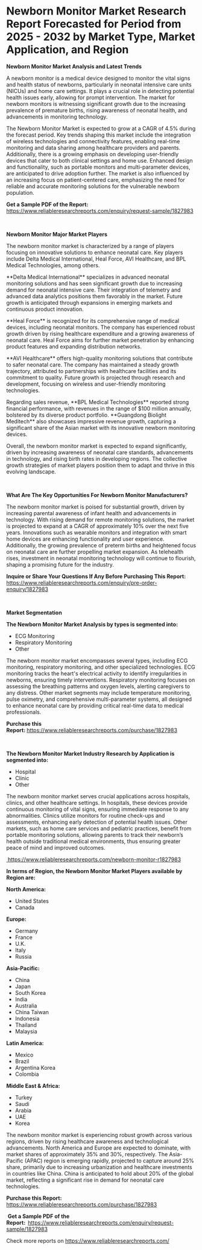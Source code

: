 <p><h1>Newborn Monitor Market Research Report Forecasted for Period from 2025 -  2032 by Market Type, Market Application, and Region</h1></p><p><strong>Newborn Monitor Market Analysis and Latest Trends</strong></p>
<p><p>A newborn monitor is a medical device designed to monitor the vital signs and health status of newborns, particularly in neonatal intensive care units (NICUs) and home care settings. It plays a crucial role in detecting potential health issues early, allowing for prompt intervention. The market for newborn monitors is witnessing significant growth due to the increasing prevalence of premature births, rising awareness of neonatal health, and advancements in monitoring technology.</p><p>The Newborn Monitor Market is expected to grow at a CAGR of 4.5% during the forecast period. Key trends shaping this market include the integration of wireless technologies and connectivity features, enabling real-time monitoring and data sharing among healthcare providers and parents. Additionally, there is a growing emphasis on developing user-friendly devices that cater to both clinical settings and home use. Enhanced design and functionality, such as portable monitors and multi-parameter devices, are anticipated to drive adoption further. The market is also influenced by an increasing focus on patient-centered care, emphasizing the need for reliable and accurate monitoring solutions for the vulnerable newborn population.</p></p>
<p><strong>Get a Sample PDF of the Report:&nbsp;</strong> <a href="https://www.reliableresearchreports.com/enquiry/request-sample/1827983?utm_campaign=2296&utm_medium=2&utm_source=Github&utm_content=ia&utm_term=03032025&utm_id=newborn-monitor">https://www.reliableresearchreports.com/enquiry/request-sample/1827983</a></p>
<p>&nbsp;</p>
<p><strong>Newborn Monitor Major Market Players</strong></p>
<p><p>The newborn monitor market is characterized by a range of players focusing on innovative solutions to enhance neonatal care. Key players include Delta Medical International, Heal Force, AVI Healthcare, and BPL Medical Technologies, among others.</p><p>**Delta Medical International** specializes in advanced neonatal monitoring solutions and has seen significant growth due to increasing demand for neonatal intensive care. Their integration of telemetry and advanced data analytics positions them favorably in the market. Future growth is anticipated through expansions in emerging markets and continuous product innovation.</p><p>**Heal Force** is recognized for its comprehensive range of medical devices, including neonatal monitors. The company has experienced robust growth driven by rising healthcare expenditure and a growing awareness of neonatal care. Heal Force aims for further market penetration by enhancing product features and expanding distribution networks. </p><p>**AVI Healthcare** offers high-quality monitoring solutions that contribute to safer neonatal care. The company has maintained a steady growth trajectory, attributed to partnerships with healthcare facilities and its commitment to quality. Future growth is projected through research and development, focusing on wireless and user-friendly monitoring technologies.</p><p>Regarding sales revenue, **BPL Medical Technologies** reported strong financial performance, with revenues in the range of $100 million annually, bolstered by its diverse product portfolio. **Guangdong Biolight Meditech** also showcases impressive revenue growth, capturing a significant share of the Asian market with its innovative newborn monitoring devices. </p><p>Overall, the newborn monitor market is expected to expand significantly, driven by increasing awareness of neonatal care standards, advancements in technology, and rising birth rates in developing regions. The collective growth strategies of market players position them to adapt and thrive in this evolving landscape.</p></p>
<p>&nbsp;</p>
<p><strong>What Are The Key Opportunities For Newborn Monitor Manufacturers?</strong></p>
<p><p>The newborn monitor market is poised for substantial growth, driven by increasing parental awareness of infant health and advancements in technology. With rising demand for remote monitoring solutions, the market is projected to expand at a CAGR of approximately 10% over the next five years. Innovations such as wearable monitors and integration with smart home devices are enhancing functionality and user experience. Additionally, the growing prevalence of preterm births and heightened focus on neonatal care are further propelling market expansion. As telehealth rises, investment in neonatal monitoring technology will continue to flourish, shaping a promising future for the industry.</p></p>
<p><strong>Inquire or Share Your Questions If Any Before Purchasing This Report:</strong> <a href="https://www.reliableresearchreports.com/enquiry/pre-order-enquiry/1827983?utm_campaign=2296&utm_medium=2&utm_source=Github&utm_content=ia&utm_term=03032025&utm_id=newborn-monitor">https://www.reliableresearchreports.com/enquiry/pre-order-enquiry/1827983</a></p>
<p>&nbsp;</p>
<p><strong>Market Segmentation</strong></p>
<p><strong>The Newborn Monitor Market Analysis by types is segmented into:</strong></p>
<p><ul><li>ECG Monitoring</li><li>Respiratory Monitoring</li><li>Other</li></ul></p>
<p><p>The newborn monitor market encompasses several types, including ECG monitoring, respiratory monitoring, and other specialized technologies. ECG monitoring tracks the heart's electrical activity to identify irregularities in newborns, ensuring timely interventions. Respiratory monitoring focuses on assessing the breathing patterns and oxygen levels, alerting caregivers to any distress. Other market segments may include temperature monitoring, pulse oximetry, and comprehensive multi-parameter systems, all designed to enhance neonatal care by providing critical real-time data to medical professionals.</p></p>
<p><strong>Purchase this Report:&nbsp;</strong><a href="https://www.reliableresearchreports.com/purchase/1827983?utm_campaign=2296&utm_medium=2&utm_source=Github&utm_content=ia&utm_term=03032025&utm_id=newborn-monitor">https://www.reliableresearchreports.com/purchase/1827983</a></p>
<p>&nbsp;</p>
<p><strong>The Newborn Monitor Market Industry Research by Application is segmented into:</strong></p>
<p><ul><li>Hospital</li><li>Clinic</li><li>Other</li></ul></p>
<p><p>The newborn monitor market serves crucial applications across hospitals, clinics, and other healthcare settings. In hospitals, these devices provide continuous monitoring of vital signs, ensuring immediate response to any abnormalities. Clinics utilize monitors for routine check-ups and assessments, enhancing early detection of potential health issues. Other markets, such as home care services and pediatric practices, benefit from portable monitoring solutions, allowing parents to track their newborn’s health outside traditional medical environments, thus ensuring greater peace of mind and improved outcomes.</p></p>
<p><a href="https://www.reliableresearchreports.com/newborn-monitor-r1827983?utm_campaign=2296&utm_medium=2&utm_source=Github&utm_content=ia&utm_term=03032025&utm_id=newborn-monitor">&nbsp;https://www.reliableresearchreports.com/newborn-monitor-r1827983</a></p>
<p><strong>In terms of Region, the Newborn Monitor Market Players available by Region are:</strong></p>
<p>
    <p> <strong> North America: </strong>
        <ul>
            <li>United States</li>
            <li>Canada</li>
        </ul>
        </p> 
    <p> <strong> Europe: </strong>
        <ul>
            <li>Germany</li>
            <li>France</li>
            <li>U.K.</li>
            <li>Italy</li>
            <li>Russia</li>
        </ul>
        </p> 
    <p> <strong> Asia-Pacific: </strong>
        <ul>
            <li>China</li>
            <li>Japan</li>
            <li>South Korea</li>
            <li>India</li>
            <li>Australia</li>
            <li>China Taiwan</li>
            <li>Indonesia</li>
            <li>Thailand</li>
            <li>Malaysia</li>
        </ul>
        </p> 
    <p> <strong> Latin America: </strong>
        <ul>
            <li>Mexico</li>
            <li>Brazil</li>
            <li>Argentina Korea</li>
            <li>Colombia</li>
        </ul>
        </p> 
    <p> <strong> Middle East & Africa: </strong>
        <ul>
            <li>Turkey</li>
            <li>Saudi</li>
            <li>Arabia</li>
            <li>UAE</li>
            <li>Korea</li>
        </ul>
    </p>
    </p>
<p><p>The newborn monitor market is experiencing robust growth across various regions, driven by rising healthcare awareness and technological advancements. North America and Europe are expected to dominate, with market shares of approximately 35% and 30%, respectively. The Asia-Pacific (APAC) region is emerging rapidly, projected to capture around 25% share, primarily due to increasing urbanization and healthcare investments in countries like China. China is anticipated to hold about 20% of the global market, reflecting a significant rise in demand for neonatal care technologies.</p></p>
<p><strong>Purchase this Report: </strong><a href="https://www.reliableresearchreports.com/purchase/1827983?utm_campaign=2296&utm_medium=2&utm_source=Github&utm_content=ia&utm_term=03032025&utm_id=newborn-monitor">https://www.reliableresearchreports.com/purchase/1827983</a></p>
<p>&nbsp;<strong>Get a Sample PDF of the Report:&nbsp;&nbsp;</strong><a href="https://www.reliableresearchreports.com/enquiry/request-sample/1827983?utm_campaign=2296&utm_medium=2&utm_source=Github&utm_content=ia&utm_term=03032025&utm_id=newborn-monitor">https://www.reliableresearchreports.com/enquiry/request-sample/1827983</a></p>
<p><strong></strong></p>
<p>Check more reports on <a href="https://www.reliableresearchreports.com/?utm_campaign=2296&utm_medium=2&utm_source=Github&utm_content=ia&utm_term=03032025&utm_id=newborn-monitor">https://www.reliableresearchreports.com/</a></p>